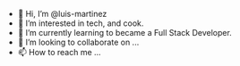 - 👋 Hi, I’m @luis-martinez
- 👀 I’m interested in tech, and cook.
- 🌱 I’m currently learning to became a Full Stack Developer.
- 💞️ I’m looking to collaborate on ...
- 📫 How to reach me ...

<!---
luis-martinez/luis-martinez is a ✨ special ✨ repository because its `README.md` (this file) appears on your GitHub profile.
You can click the Preview link to take a look at your changes.
--->
